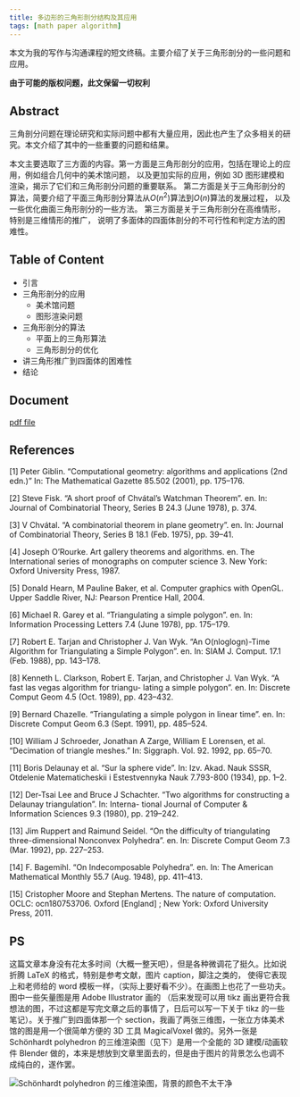 ```yaml
---
title: 多边形的三角形剖分结构及其应用
tags: [math paper algorithm]
---
```


本文为我的写作与沟通课程的短文终稿。主要介绍了关于三角形剖分的一些问题和应用。

**由于可能的版权问题，此文保留一切权利**

## Abstract
三角剖分问题在理论研究和实际问题中都有大量应用，因此也产生了众多相关的研究。本文介绍了其中的一些重要的问题和结果。

本文主要选取了三方面的内容。第一方面是三角形剖分的应用，包括在理论上的应用，例如组合几何中的美术馆问题，
以及更加实际的应用，例如 3D 图形建模和渲染，揭示了它们和三角形剖分问题的重要联系。
第二方面是关于三角形剖分的算法，简要介绍了平面三角形剖分算法从$O(n^2)$算法到$O(n)$算法的发展过程，
以及一些优化曲面三角形剖分的一些方法。 第三方面是关于三角形剖分在高维情形，特别是三维情形的推广，
说明了多面体的四面体剖分的不可行性和判定方法的困难性。

## Table of Content
- 引言
- 三角形剖分的应用
  - 美术馆问题
  - 图形渲染问题
- 三角形剖分的算法
  - 平面上的三角形算法
  - 三角形剖分的优化
- 讲三角形推广到四面体的困难性
- 结论
  

## Document
[pdf file](/assets/doc/art-gallary.pdf)

## References
[1] Peter Giblin. “Computational geometry: algorithms and applications (2nd edn.)” In: The Mathematical Gazette
85.502 (2001), pp. 175–176.

[2] Steve Fisk. “A short proof of Chvátal’s Watchman Theorem”. en. In: Journal of Combinatorial Theory, Series
B 24.3 (June 1978), p. 374.

[3] V Chvátal. “A combinatorial theorem in plane geometry”. en. In: Journal of Combinatorial Theory, Series B
18.1 (Feb. 1975), pp. 39–41.

[4] Joseph O’Rourke. Art gallery theorems and algorithms. en. The International series of monographs on computer
science 3. New York: Oxford University Press, 1987.

[5] Donald Hearn, M Pauline Baker, et al. Computer graphics with OpenGL. Upper Saddle River, NJ: Pearson
Prentice Hall, 2004.

[6] Michael R. Garey et al. “Triangulating a simple polygon”. en. In: Information Processing Letters 7.4 (June
1978), pp. 175–179.

[7] Robert E. Tarjan and Christopher J. Van Wyk. “An O(nloglogn)-Time Algorithm for Triangulating a Simple
Polygon”. en. In: SIAM J. Comput. 17.1 (Feb. 1988), pp. 143–178.

[8] Kenneth L. Clarkson, Robert E. Tarjan, and Christopher J. Van Wyk. “A fast las vegas algorithm for triangu-
lating a simple polygon”. en. In: Discrete Comput Geom 4.5 (Oct. 1989), pp. 423–432.

[9] Bernard Chazelle. “Triangulating a simple polygon in linear time”. en. In: Discrete Comput Geom 6.3 (Sept.
1991), pp. 485–524.

[10] William J Schroeder, Jonathan A Zarge, William E Lorensen, et al. “Decimation of triangle meshes.” In:
Siggraph. Vol. 92. 1992, pp. 65–70.

[11] Boris Delaunay et al. “Sur la sphere vide”. In: Izv. Akad. Nauk SSSR, Otdelenie Matematicheskii i Estestvennyka
Nauk 7.793-800 (1934), pp. 1–2.

[12] Der-Tsai Lee and Bruce J Schachter. “Two algorithms for constructing a Delaunay triangulation”. In: Interna-
tional Journal of Computer & Information Sciences 9.3 (1980), pp. 219–242.

[13] Jim Ruppert and Raimund Seidel. “On the difficulty of triangulating three-dimensional Nonconvex Polyhedra”.
en. In: Discrete Comput Geom 7.3 (Mar. 1992), pp. 227–253.

[14] F. Bagemihl. “On Indecomposable Polyhedra”. en. In: The American Mathematical Monthly 55.7 (Aug. 1948),
pp. 411–413.

[15] Cristopher Moore and Stephan Mertens. The nature of computation. OCLC: ocn180753706. Oxford [England]
; New York: Oxford University Press, 2011.

## PS
这篇文章本身没有花太多时间（大概一整天吧），但是各种微调花了挺久。比如说折腾 LaTeX 的格式，特别是参考文献，图片 caption，脚注之类的，
使得它表现上和老师给的 word 模板一样，（实际上要好看不少）。在画图上也花了一些功夫。图中一些矢量图是用 Adobe Illustrator 画的
（后来发现可以用 tikz 画出更符合我想法的图，不过这都是写完文章之后的事情了，日后可以写一下关于 tikz 的一些笔记）。关于推广到四面体那一个
section，我画了两张三维图，一张立方体美术馆的图是用一个很简单方便的 3D 工具 MagicalVoxel 做的。另外一张是 Schönhardt polyhedron
的三维渲染图（见下）是用一个全能的 3D 建模/动画软件 Blender 做的，本来是想放到文章里面去的，但是由于图片的背景怎么也调不成纯白的，遂作罢。

![Schönhardt polyhedron 的三维渲染图，背景的颜色不太干净](https://p.sda1.dev/1/00c19b27fab314df098e9ea36b2a38dd/image.png)
